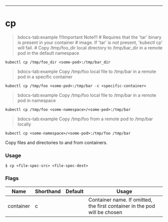 ------------

# cp

>bdocs-tab:example !!!Important Note!!! # Requires that the 'tar' binary is present in your container # image.  If 'tar' is not present, 'kubectl cp' will fail. # Copy /tmp/foo_dir local directory to /tmp/bar_dir in a remote pod in the default namespace

```bdocs-tab:example_shell
kubectl cp /tmp/foo_dir <some-pod>:/tmp/bar_dir
```

>bdocs-tab:example Copy /tmp/foo local file to /tmp/bar in a remote pod in a specific container

```bdocs-tab:example_shell
kubectl cp /tmp/foo <some-pod>:/tmp/bar -c <specific-container>
```

>bdocs-tab:example Copy /tmp/foo local file to /tmp/bar in a remote pod in namespace <some-namespace>

```bdocs-tab:example_shell
kubectl cp /tmp/foo <some-namespace>/<some-pod>:/tmp/bar
```

>bdocs-tab:example Copy /tmp/foo from a remote pod to /tmp/bar locally

```bdocs-tab:example_shell
kubectl cp <some-namespace>/<some-pod>:/tmp/foo /tmp/bar
```


Copy files and directories to and from containers.

### Usage

`$ cp <file-spec-src> <file-spec-dest>`



### Flags

Name | Shorthand | Default | Usage
---- | --------- | ------- | ----- 
container | c |  | Container name. If omitted, the first container in the pod will be chosen 


